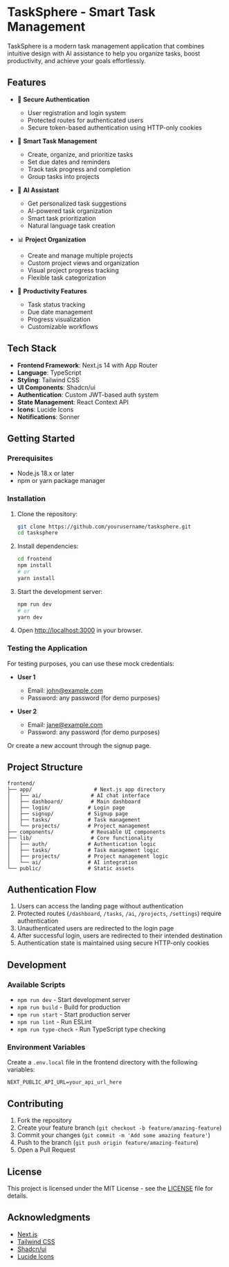 # TaskSphere - Smart Task Management

TaskSphere is a modern task management application that combines intuitive design with AI assistance to help you organize tasks, boost productivity, and achieve your goals effortlessly.

## Features

- 🔐 **Secure Authentication**
  - User registration and login system
  - Protected routes for authenticated users
  - Secure token-based authentication using HTTP-only cookies

- 📝 **Smart Task Management**
  - Create, organize, and prioritize tasks
  - Set due dates and reminders
  - Track task progress and completion
  - Group tasks into projects

- 🤖 **AI Assistant**
  - Get personalized task suggestions
  - AI-powered task organization
  - Smart task prioritization
  - Natural language task creation

- 📊 **Project Organization**
  - Create and manage multiple projects
  - Custom project views and organization
  - Visual project progress tracking
  - Flexible task categorization

- 🎯 **Productivity Features**
  - Task status tracking
  - Due date management
  - Progress visualization
  - Customizable workflows

## Tech Stack

- **Frontend Framework**: Next.js 14 with App Router
- **Language**: TypeScript
- **Styling**: Tailwind CSS
- **UI Components**: Shadcn/ui
- **Authentication**: Custom JWT-based auth system
- **State Management**: React Context API
- **Icons**: Lucide Icons
- **Notifications**: Sonner

## Getting Started

### Prerequisites

- Node.js 18.x or later
- npm or yarn package manager

### Installation

1. Clone the repository:
   ```bash
   git clone https://github.com/yourusername/tasksphere.git
   cd tasksphere
   ```

2. Install dependencies:
   ```bash
   cd frontend
   npm install
   # or
   yarn install
   ```

3. Start the development server:
   ```bash
   npm run dev
   # or
   yarn dev
   ```

4. Open [http://localhost:3000](http://localhost:3000) in your browser.

### Testing the Application

For testing purposes, you can use these mock credentials:

- **User 1**
  - Email: john@example.com
  - Password: any password (for demo purposes)

- **User 2**
  - Email: jane@example.com
  - Password: any password (for demo purposes)

Or create a new account through the signup page.

## Project Structure

```
frontend/
├── app/                    # Next.js app directory
│   ├── ai/                # AI chat interface
│   ├── dashboard/         # Main dashboard
│   ├── login/            # Login page
│   ├── signup/           # Signup page
│   ├── tasks/            # Task management
│   └── projects/         # Project management
├── components/            # Reusable UI components
├── lib/                   # Core functionality
│   ├── auth/             # Authentication logic
│   ├── tasks/            # Task management logic
│   ├── projects/         # Project management logic
│   └── ai/               # AI integration
└── public/               # Static assets
```

## Authentication Flow

1. Users can access the landing page without authentication
2. Protected routes (`/dashboard`, `/tasks`, `/ai`, `/projects`, `/settings`) require authentication
3. Unauthenticated users are redirected to the login page
4. After successful login, users are redirected to their intended destination
5. Authentication state is maintained using secure HTTP-only cookies

## Development

### Available Scripts

- `npm run dev` - Start development server
- `npm run build` - Build for production
- `npm run start` - Start production server
- `npm run lint` - Run ESLint
- `npm run type-check` - Run TypeScript type checking

### Environment Variables

Create a `.env.local` file in the frontend directory with the following variables:

```env
NEXT_PUBLIC_API_URL=your_api_url_here
```

## Contributing

1. Fork the repository
2. Create your feature branch (`git checkout -b feature/amazing-feature`)
3. Commit your changes (`git commit -m 'Add some amazing feature'`)
4. Push to the branch (`git push origin feature/amazing-feature`)
5. Open a Pull Request

## License

This project is licensed under the MIT License - see the [LICENSE](LICENSE) file for details.

## Acknowledgments

- [Next.js](https://nextjs.org/)
- [Tailwind CSS](https://tailwindcss.com/)
- [Shadcn/ui](https://ui.shadcn.com/)
- [Lucide Icons](https://lucide.dev/) 